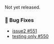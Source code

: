 Not yet released.

### 🐛 Bug Fixes
- [issue2 #551](https://github.com/stefanpejcic/OpenPanel/issues/551)
- [testing only #550](https://github.com/stefanpejcic/OpenPanel/issues/550)
